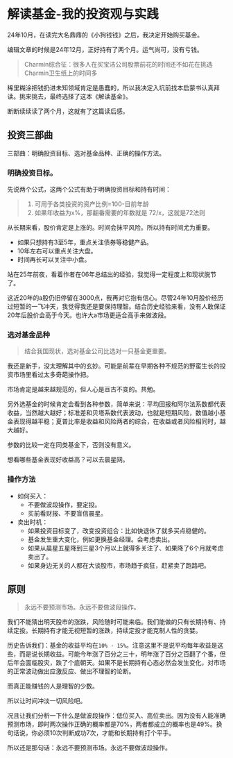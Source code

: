 # 解读基金-我的投资观与实践

24年10月，在读完大名鼎鼎的《小狗钱钱》之后，我决定开始购买基金。

编辑文章的时候是24年12月，正好持有了两个月。运气尚可，没有亏钱。

> Charmin综合征：很多人在买宝洁公司股票前花的时间还不如花在挑选Charmin卫生纸上的时间多

稀里糊涂把钱扔进未知领域肯定是愚蠢的，所以我决定入坑前找本启蒙书认真拜读。挑来挑去，最终选择了这本《解读基金》。

断断续续读了两个月，这就有了这篇读后感。

## 投资三部曲

三部曲：明确投资目标、选对基金品种、正确的操作方法。

### 明确投资目标。

先说两个公式，这两个公式有助于明确投资目标和持有时间：

> 1. 可用于各类投资的资产比例=100-目前年龄
> 2. 如果年收益为x%，那翻番需要的年数就是 72/x，这就是72法则

从长期来看，股价肯定是上涨的。时间会抹平风险。所以持有时间尤为重要。

- 如果只想持有3至5年，重点关注债券等稳健产品。
- 10年左右可以重点关注大盘。
- 时间再长可以关注中小盘。

站在25年前夜，看着作者在06年总结出的经验，我觉得一定程度上和现状脱节了。

这近20年的a股仍旧停留在3000点，我再对它抱有信心。尽管24年10月股价经历过短暂的一飞冲天，我觉得我还是要保持理智。结合历史经验来看，没有人敢保证20年后股价会高于今天。也许大a市场更适合高手来做波段。

### 选对基金品种

> 结合我国现状，选对基金公司比选对一只基金更重要。

我还是新手，没太理解其中的玄妙。可能是前辈在早期各种不规范的野蛮生长的投资市场里看过太多奇葩操作把。

市场肯定是越来越规范的，但人心是亘古不变的。共勉。

另外选基金的时候肯定会看到各种参数，简单来说：平均回报和阿尔法系数都代表收益，当然越大越好；标准差和贝塔系数代表波动，也就是短期风险，数值越小基金表现得越平稳；夏普比率是收益和风险两者的综合，在收益或者风险相同时，越大越好。

参数的比较一定在同类基金下，否则没有意义。

想看哪些基金表现好收益高？可以去晨星网。

### 操作方法

- 如何买入：
  - 不要做波段操作，要定投。
  - 买前看财报、不要盲信晨星。
- 卖出时机：
  - 如果投资目标变了，改变投资组合：比如快退休了就多买点稳健的。
  - 基金发生重大变化，例如更换基金经理。会考虑卖出。
  - 如果从晨星五星降到三星3个月以上就得多关注了、如果降了6个月就考虑卖出了。
  - 如果身边无关的人都在大谈股市，市场趋于疯狂，赶紧卖了跑路吧。

## 原则

> 永远不要预测市场。永远不要做波段操作。

我们不能猜出明天股市的涨跌，风险随时可能来临。我们能做的只有长期持有、持续定投。长期持有才能无视短暂的涨跌，持续定投才能克制人性的贪婪。

历史告诉我们：基金的收益平均在`10% - 15%`。注意这里不是说平均每年收益是这些，而是说长期收益。可能今年涨了百分之三十，明年涨了百分之百翻了个番，但后年会面临股灾，跌了个底朝天。如果不是长期持有心态必然会发生变化，对市场的正常波动做出应激反应、做出不理智的论断。

而真正能赚钱的人是理智的少数。

所以让时间冲淡一切风险吧。

况且让我们分析一下什么是做波段操作：低位买入、高位卖出。因为没有人能准确预测市场，即时两次操作正确的概率都是70%，两者都成立的概率也是49%。换句话说，你必须10次判断成功7次，才能和长期持有打个平手。

所以还是那句话：永远不要预测市场。永远不要做波段操作。
